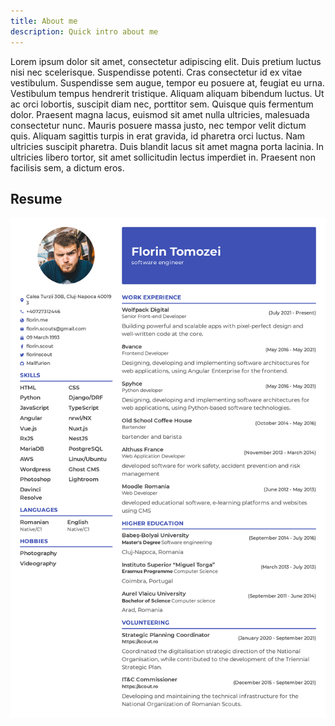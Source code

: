 ```yaml
---
title: About me
description: Quick intro about me
---
```


Lorem ipsum dolor sit amet, consectetur adipiscing elit. Duis pretium luctus nisi nec scelerisque. Suspendisse potenti. Cras consectetur id ex vitae vestibulum. Suspendisse sem augue, tempor eu posuere at, feugiat eu urna. Vestibulum tempus hendrerit tristique. Aliquam aliquam bibendum luctus. Ut ac orci lobortis, suscipit diam nec, porttitor sem. Quisque quis fermentum dolor. Praesent magna lacus, euismod sit amet nulla ultricies, malesuada consectetur nunc. Mauris posuere massa justo, nec tempor velit dictum quis. Aliquam sagittis turpis in erat gravida, id pharetra orci luctus. Nam ultricies suscipit pharetra. Duis blandit lacus sit amet magna porta lacinia. In ultricies libero tortor, sit amet sollicitudin lectus imperdiet in. Praesent non facilisis sem, a dictum eros.

## Resume

![CV](assets/cv-florin-tomozei.png)
